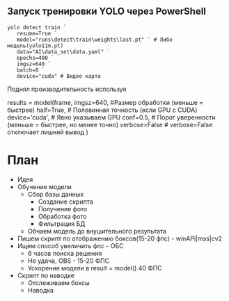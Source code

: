 ## Запуск тренировки YOLO через PowerShell
```
yolo detect train `
   resume=True `
   model="runs\detect\train\weights\last.pt" ` # Либо модель(yolo11m.pt)
   data="AI\data_set\data.yaml" `
   epochs=400 `
   imgsz=640 `
   batch=8 `
   device="cuda" # Видео карта
```


Поднял производительность используя

results = model(frame, 
   imgsz=640,    #Размер обработки (меньше = быстрее)
   half=True,    # Половинная точность (если GPU с CUDA)
   device='cuda',  # Явно указываем GPU
   conf=0.5, # Порог уверенности (меньше = быстрее, но менее точно)
   verbose=False    # verbose=False отключает лишний вывод
   )

# План
- Идея
- Обучение модели
   - Сбор базы данных
      - Создание скрипта
      - Получение фото
      - Обработка фото
      - Фильтрация БД
   - Обчаем модель до внушительного результата
- Пишем скрипт по отображению боксов(15-20 фпс) - winAPi|mss|cv2
- Ищем способ увеличить фпс - ОБС
   - 6 часов поиска решения
   - Не удача, OBS - 15-20 ФПС 
   - Ускорение модели в result = model() 40 ФПС
- Скрипт по наводке
   - Отслеживаем боксы
   - Наводка

